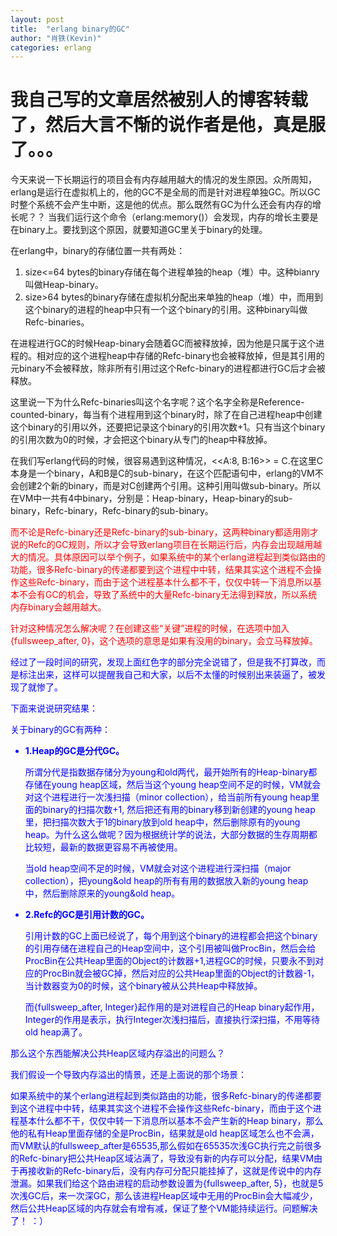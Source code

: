 ```yaml
---
layout: post
title:  "erlang binary的GC"
author: "肖铁(Kevin)"
categories: erlang
---
```


我自己写的文章居然被别人的博客转载了，然后大言不惭的说作者是他，真是服了。。。
============================== 
今天来说一下长期运行的项目会有内存越用越大的情况的发生原因。众所周知，erlang是运行在虚拟机上的，他的GC不是全局的而是针对进程单独GC。所以GC时整个系统不会产生中断，这是他的优点。那么既然有GC为什么还会有内存的增长呢？？
当我们运行这个命令（erlang:memory()）会发现，内存的增长主要是在binary上。要找到这个原因，就要知道GC里关于binary的处理。  

在erlang中，binary的存储位置一共有两处：  

1. size<=64 bytes的binary存储在每个进程单独的heap（堆）中。这种bianry叫做Heap-binary。
2. size>64 bytes的binary存储在虚拟机分配出来单独的heap（堆）中，而用到这个binary的进程的heap中只有一个这个binary的引用。这种binary叫做Refc-binaries。

在进程进行GC的时候Heap-binary会随着GC而被释放掉，因为他是只属于这个进程的。相对应的这个进程heap中存储的Refc-binary也会被释放掉，但是其引用的元binary不会被释放，除非所有引用过这个Refc-binary的进程都进行GC后才会被释放。 

这里说一下为什么Refc-binaries叫这个名字呢？这个名字全称是Reference-counted-binary，每当有个进程用到这个binary时，除了在自己进程heap中创建这个binary的引用以外，还要把记录这个binary的引用次数+1。只有当这个binary的引用次数为0的时候，才会把这个binary从专门的heap中释放掉。

在我们写erlang代码的时候，很容易遇到这种情况，<<A:8, B:16>> = C.在这里C本身是一个binary，A和B是C的sub-binary，在这个匹配语句中，erlang的VM不会创建2个新的binary，而是对C创建两个引用。这种引用叫做sub-binary。所以在VM中一共有4中binary，分别是：Heap-binary，Heap-binary的sub-binary，Refc-binary，Refc-binary的sub-binary。

<font color="red">
    <p>
        而不论是Refc-binary还是Refc-binary的sub-binary，这两种binary都适用刚才说的Refc的GC规则，所以才会导致erlang项目在长期运行后，内存会出现越用越大的情况。具体原因可以举个例子，如果系统中的某个erlang进程起到类似路由的功能，很多Refc-binary的传递都要到这个进程中中转，结果其实这个进程不会操作这些Refc-binary，而由于这个进程基本什么都不干，仅仅中转一下消息所以基本不会有GC的机会，导致了系统中的大量Refc-binary无法得到释放，所以系统内存binary会越用越大。
    <p>
    <p>
        针对这种情况怎么解决呢？在创建这些“关键”进程的时候，在选项中加入{fullsweep_after, 0}，这个选项的意思是如果有没用的binary，会立马释放掉。
    </p>
</font>

<font color="blue">
    <p>经过了一段时间的研究，发现上面红色字的部分完全说错了，但是我不打算改，而是标注出来，这样可以提醒我自己和大家，以后不太懂的时候别出来装逼了，被发现了就惨了。</p>
    <p>下面来说说研究结果：</p>
    <p>关于binary的GC有两种：</p>
    <ul>
        <li>
            <b>1.Heap的GC是分代GC。</b>
            <p>所谓分代是指数据存储分为young和old两代，最开始所有的Heap-binary都存储在young heap区域，然后当这个young heap空间不足的时候，VM就会对这个进程进行一次浅扫描（minor collection），给当前所有young heap里面的binary的扫描次数+1, 然后把还有用的binary移到新创建的young heap里，把扫描次数大于1的binary放到old heap中，然后删除原有的young heap。为什么这么做呢？因为根据统计学的说法，大部分数据的生存周期都比较短，最新的数据更容易不再被使用。</p>
            <p>当old heap空间不足的时候，VM就会对这个进程进行深扫描（major collection），把young&old heap的所有有用的数据放入新的young heap中，然后删除原来的young&old heap。</p>
        </li>
        <li>
            <b>2.Refc的GC是引用计数的GC。</b>
            <p>引用计数的GC上面已经说了，每个用到这个binary的进程都会把这个binary的引用存储在进程自己的Heap空间中，这个引用被叫做ProcBin，然后会给ProcBin在公共Heap里面的Object的计数器+1,进程GC的时候，只要永不到对应的ProcBin就会被GC掉，然后对应的公共Heap里面的Object的计数器-1，当计数器变为0的时候，这个binary被从公共Heap中释放掉。</p>
            <p>而{fullsweep_after, Integer}起作用的是对进程自己的Heap binary起作用，Integer的作用是表示，执行Integer次浅扫描后，直接执行深扫描，不用等待old heap满了。</p>
        </li>
    </ul>
    <p>那么这个东西能解决公共Heap区域内存溢出的问题么？</p>
    <p>我们假设一个导致内存溢出的情景，还是上面说的那个场景：</p>
    <p>如果系统中的某个erlang进程起到类似路由的功能，很多Refc-binary的传递都要到这个进程中中转，结果其实这个进程不会操作这些Refc-binary，而由于这个进程基本什么都不干，仅仅中转一下消息所以基本不会产生新的Heap binary，那么他的私有Heap里面存储的全是ProcBin，结果就是old heap区域怎么也不会满，而VM默认的fullsweep_after是65535,那么假如在65535次浅GC执行完之前很多的Refc-binary把公共Heap区域沾满了，导致没有新的内存可以分配，结果VM由于再接收新的Refc-binary后，没有内存可分配只能挂掉了，这就是传说中的内存泄漏。如果我们给这个路由进程的启动参数设置为{fullsweep_after, 5}，也就是5次浅GC后，来一次深GC，那么该进程Heap区域中无用的ProcBin会大幅减少，然后公共Heap区域的内存就会有增有减，保证了整个VM能持续运行。问题解决了！ ：）</p>
</font>
